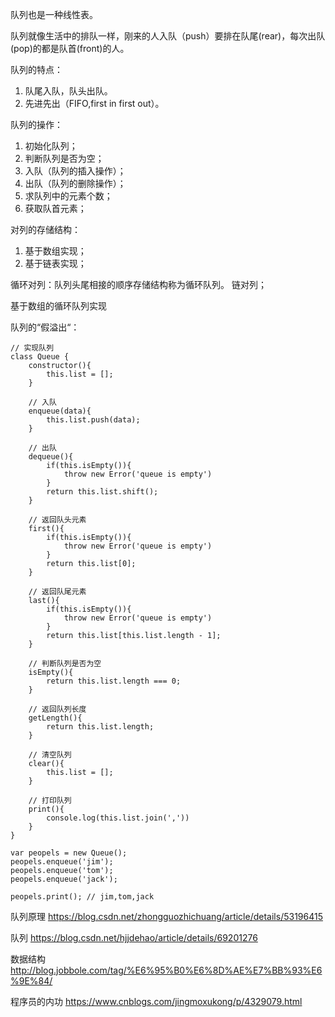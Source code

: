 队列也是一种线性表。

队列就像生活中的排队一样，刚来的人入队（push）要排在队尾(rear)，每次出队(pop)的都是队首(front)的人。

队列的特点：
1. 队尾入队，队头出队。
2. 先进先出（FIFO,first in first out）。

队列的操作：
1. 初始化队列；
2. 判断队列是否为空；
3. 入队（队列的插入操作）；
4. 出队（队列的删除操作）；
5. 求队列中的元素个数；
6. 获取队首元素；

对列的存储结构：
1. 基于数组实现；
2. 基于链表实现；

循环对列：队列头尾相接的顺序存储结构称为循环队列。
链对列；

基于数组的循环队列实现

队列的“假溢出“： 

~~~
// 实现队列
class Queue {
	constructor(){
		this.list = [];
	}

	// 入队
	enqueue(data){
		this.list.push(data);
	}

	// 出队
	dequeue(){
		if(this.isEmpty()){
			throw new Error('queue is empty')
		}
		return this.list.shift();
	}

	// 返回队头元素
	first(){
		if(this.isEmpty()){
			throw new Error('queue is empty')
		}
		return this.list[0];
	}

	// 返回队尾元素
	last(){
		if(this.isEmpty()){
			throw new Error('queue is empty')
		}
		return this.list[this.list.length - 1];
	}

	// 判断队列是否为空
	isEmpty(){
		return this.list.length === 0;
	}

	// 返回队列长度
	getLength(){
		return this.list.length;
	}

	// 清空队列
	clear(){
		this.list = [];
	}

	// 打印队列
	print(){
		console.log(this.list.join(','))
	}
}

var peopels = new Queue();
peopels.enqueue('jim');
peopels.enqueue('tom');
peopels.enqueue('jack');

peopels.print(); // jim,tom,jack
~~~

队列原理
https://blog.csdn.net/zhongguozhichuang/article/details/53196415

队列
https://blog.csdn.net/hjjdehao/article/details/69201276

数据结构
http://blog.jobbole.com/tag/%E6%95%B0%E6%8D%AE%E7%BB%93%E6%9E%84/

程序员的内功
https://www.cnblogs.com/jingmoxukong/p/4329079.html